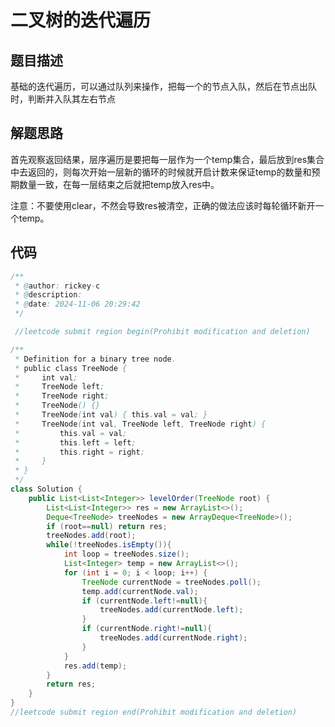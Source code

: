 # 二叉树的迭代遍历

## 题目描述

基础的迭代遍历，可以通过队列来操作，把每一个的节点入队，然后在节点出队时，判断并入队其左右节点

## 解题思路

首先观察返回结果，层序遍历是要把每一层作为一个temp集合，最后放到res集合中去返回的，则每次开始一层新的循环的时候就开启计数来保证temp的数量和预期数量一致，在每一层结束之后就把temp放入res中。

注意：不要使用clear，不然会导致res被清空，正确的做法应该时每轮循环新开一个temp。

## 代码

```java
/**
 * @author: rickey-c
 * @description:  
 * @date: 2024-11-06 20:29:42
 */

 //leetcode submit region begin(Prohibit modification and deletion)

/**
 * Definition for a binary tree node.
 * public class TreeNode {
 *     int val;
 *     TreeNode left;
 *     TreeNode right;
 *     TreeNode() {}
 *     TreeNode(int val) { this.val = val; }
 *     TreeNode(int val, TreeNode left, TreeNode right) {
 *         this.val = val;
 *         this.left = left;
 *         this.right = right;
 *     }
 * }
 */
class Solution {
    public List<List<Integer>> levelOrder(TreeNode root) {
        List<List<Integer>> res = new ArrayList<>();
        Deque<TreeNode> treeNodes = new ArrayDeque<TreeNode>();
        if (root==null) return res;
        treeNodes.add(root);
        while(!treeNodes.isEmpty()){
            int loop = treeNodes.size();
            List<Integer> temp = new ArrayList<>();
            for (int i = 0; i < loop; i++) {
                TreeNode currentNode = treeNodes.poll();
                temp.add(currentNode.val);
                if (currentNode.left!=null){
                    treeNodes.add(currentNode.left);
                }
                if (currentNode.right!=null){
                    treeNodes.add(currentNode.right);
                }
            }
            res.add(temp);
        }
        return res;
    }
}
//leetcode submit region end(Prohibit modification and deletion)

```


